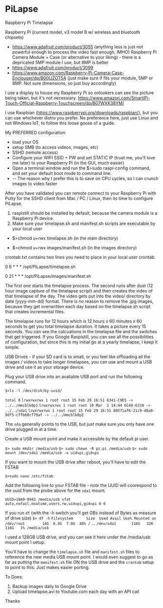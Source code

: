 # PiLapse
Raspberry Pi Timelapse

Raspberry Pi (current model, v3 model B w/ wireless and bluetooth chipsets)
- https://www.adafruit.com/product/3055 (anything less is just not powerful enough to process the video fast enough, IMHO)
Raspberry Pi Camera Module + Case (or alternative to your liking) - there is a depricated 5MP module I use, but 8MP is better
- https://www.adafruit.com/product/3099
- https://www.amazon.com/Raspberry-Pi-Camera-Case-Enclouser/dp/B00IJZOT5A (just make sure if fits your module, 5MP or 8MP. Not sure dimensions, so just buy accordingly)

I use a display to house my Raspberry Pi so onlookers can see the picture being taken, but it's not necessiary. 
https://www.amazon.com/SmartiPi-Touch-Official-Raspberry-Touchscreen/dp/B07WXK38YM/

I use Raspbian (https://www.raspberrypi.org/downloads/raspbian/), but you can use whichever distro you prefer. No preference here, just use Linux and not Windows IoT, to follow this loose goose of a guide.

My PREFERRED configuration:
- load your OS
- setup SMB (to access videos, images, etc)
- SSHD (remote access)
- Configure your WIFI SSID + PW and set STATIC IP (trust me, you'll love me later) to your Raspberry PI (in the GUI, much easier)
- Open a terminal window and run the $>sudo raspi-config command, and set your default boot mode to command line.
- -- The reason why I prefer this is to save on CPU cycles, so I can crunch images to video faster

After you have validated you can remote connect to your Raspberry Pi with Putty for the SSHD client from Mac / PC / Linux, then its time to configure PiLapse.

1. raspistill should be installed by default, because the camera module is a Raspberry Pi device.
2. Make sure your timelapse.sh and manifest.sh scripts are executable by your local user

- $>chmod u+rwx timelapse.sh (in the main directory)

- $>chmod u+rwx images/manifest.sh (in the images directory)

crontab.txt contains two lines you need to place in your local user crontab.

0 6 * * * /opt/PiLapse/timelapse.sh

0 21 * * * /opt/PiLapse/images/manifest.sh

The first one starts the timelapse process. The second runs after dust (12 hour image capture of the timelapse script) and then creates the video of that timelapse of the day. The video gets put into the video/ directory by date (yyyy-mm-dd) format. There is no reason to remove the .jpg images, because they get overwritten each day based on the timelapse.sh script that creates incremental files.

The timelapse runs for 12 hours which is 12 hours x 60 minutes x 60 seconds to get you total timelapse duration. It takes a picture every 15 seconds. You can see the calcuations in the timelapse file and the switches that get triggered. If you Google Raspistill, you can see all the possibilities of configuration, but since this is my initial go at a yearly timelapse, I keep it simple.

USB Drives - if your SD card is to small, or you feel like offloading all the images / videos to take longer timelapses, you can use and mount a USB drive and use it as your storage device.

Plug your USB drive into an avaliable USB port and run the following command.

`$>ls -l /dev/disk/by-uuid/`

`total 0`
`lrwxrwxrwx 1 root root 15 Feb 29 16:51 6341-C9E5 -> ../../mmcblk0p1`
`lrwxrwxrwx 1 root root 10 Mar  1 14:44 6C48-6310 -> ../../sda1`
`lrwxrwxrwx 1 root root 15 Feb 29 16:51 80571af6-21c9-48a0-9df5-cffb60cf79af -> ../../mmcblk0p2`

The `sda` generally points to the USB, but just make sure you only have one drive plugged in at a time.

Create a USB mount point and make it accessible by the default pi user. 

`$> sudo mkdir /media/usb`
`$> sudo chown -R pi:pi /media/usb`
`$> sudo mount /dev/sda1 /media/usb -o uid=pi,gid=pi`

If you want to mount the USB drive after reboot, you'll have to edit the FSTAB 

`$>sudo nano /etc/fstab`

Add the following line to your FSTAB file - *note* the UUID will coorespond to the uuid from the probe above for the `sda1` mount.

`UUID=18A9-9943 /media/usb vfat auto,nofail,noatime,users,rw,uid=pi,gid=pi 0 0`

If you run `df` (with the -h switch you'll get GBs instead of Bytes as measure of drive size) 
`$> df -h`
`Filesystem      Size  Used Avail Use% Mounted on`
`/dev/root        14G  6.4G  7.0G  48% /`
...
`/dev/sda1       116G   32K  116G   1% /media/usb`

I used a 128GB USB drive, and you can see it here under the /media/usb mount point I setup.

You'll have to change the `timelapse.sh` file and `manifest.sh` files to reference the new media USB mount point. I would even suggest to go as far as putting the `manifest.sh` file ON the USB drive and the `crontab` setup to point to this. Just makes easier porting.

To Does:

1. Backup images daily to Google Drive
2. Upload timelapse.avi to Youtube.com each day with an API call

Thanks


